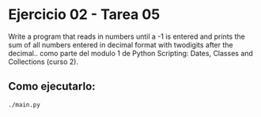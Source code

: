 # Ejercicio 02 - Tarea 05

Write a program that reads in numbers until a -1 is entered and prints the sum of all numbers entered in decimal format with twodigits after the decimal..
como parte del modulo 1 de Python Scripting: Dates, Classes and Collections (curso 2).

## Como ejecutarlo:

```bash
./main.py
